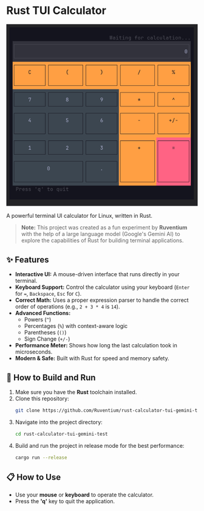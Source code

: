 # Rust TUI Calculator

![Calculator Screenshot](pic/calc.png)

A powerful terminal UI calculator for Linux, written in Rust.

> **Note:** This project was created as a fun experiment by **Ruventium** with the help of a large language model (Google's Gemini AI) to explore the capabilities of Rust for building terminal applications.

## ✨ Features

- **Interactive UI:** A mouse-driven interface that runs directly in your terminal.
- **Keyboard Support:** Control the calculator using your keyboard (`Enter` for `=`, `Backspace`, `Esc` for `C`).
- **Correct Math:** Uses a proper expression parser to handle the correct order of operations (e.g., `2 + 3 * 4` is `14`).
- **Advanced Functions:**
  - Powers (`^`)
  - Percentages (`%`) with context-aware logic
  - Parentheses (`()`)
  - Sign Change (`+/-`)
- **Performance Meter:** Shows how long the last calculation took in microseconds.
- **Modern & Safe:** Built with Rust for speed and memory safety.

## 🚀 How to Build and Run

1.  Make sure you have the **Rust** toolchain installed.
2.  Clone this repository:
    ```bash
    git clone https://github.com/Ruventium/rust-calculator-tui-gemini-test.git
    ```
3.  Navigate into the project directory:
    ```bash
    cd rust-calculator-tui-gemini-test
    ```
4.  Build and run the project in release mode for the best performance:
    ```bash
    cargo run --release
    ```

## 📋 How to Use

-   Use your **mouse** or **keyboard** to operate the calculator.
-   Press the **'q'** key to quit the application.
